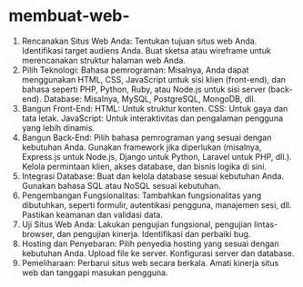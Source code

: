 # membuat-web-
1. Rencanakan Situs Web Anda:
Tentukan tujuan situs web Anda.
Identifikasi target audiens Anda.
Buat sketsa atau wireframe untuk merencanakan struktur halaman web Anda.
2. Pilih Teknologi:
Bahasa pemrograman: Misalnya, Anda dapat menggunakan HTML, CSS, JavaScript untuk sisi klien (front-end), dan bahasa seperti PHP, Python, Ruby, atau Node.js untuk sisi server (back-end).
Database: Misalnya, MySQL, PostgreSQL, MongoDB, dll.
3. Bangun Front-End:
HTML: Untuk struktur konten.
CSS: Untuk gaya dan tata letak.
JavaScript: Untuk interaktivitas dan pengalaman pengguna yang lebih dinamis.
4. Bangun Back-End:
Pilih bahasa pemrograman yang sesuai dengan kebutuhan Anda.
Gunakan framework jika diperlukan (misalnya, Express.js untuk Node.js, Django untuk Python, Laravel untuk PHP, dll.).
Kelola permintaan klien, akses database, dan bisnis logika di sini.
5. Integrasi Database:
Buat dan kelola database sesuai kebutuhan Anda.
Gunakan bahasa SQL atau NoSQL sesuai kebutuhan.
6. Pengembangan Fungsionalitas:
Tambahkan fungsionalitas yang dibutuhkan, seperti formulir, autentikasi pengguna, manajemen sesi, dll.
Pastikan keamanan dan validasi data.
7. Uji Situs Web Anda:
Lakukan pengujian fungsional, pengujian lintas-browser, dan pengujian kinerja.
Identifikasi dan perbaiki bug.
8. Hosting dan Penyebaran:
Pilih penyedia hosting yang sesuai dengan kebutuhan Anda.
Upload file ke server.
Konfigurasi server dan database.
9. Pemeliharaan:
Perbarui situs web secara berkala.
Amati kinerja situs web dan tanggapi masukan pengguna.
